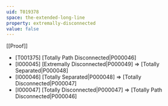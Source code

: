 ```yaml
---
uid: T019378
space: the-extended-long-line
property: extremally-disconnected
value: false
---
```

[[Proof]]

* [T001375] [Totally Path Disconnected|P000046]
* [I000045] [Extremally Disconnected|P000049] => [Totally Separated|P000048]
* [I000046] [Totally Separated|P000048] => [Totally Disconnected|P000047]
* [I000047] [Totally Disconnected|P000047] => [Totally Path Disconnected|P000046]

